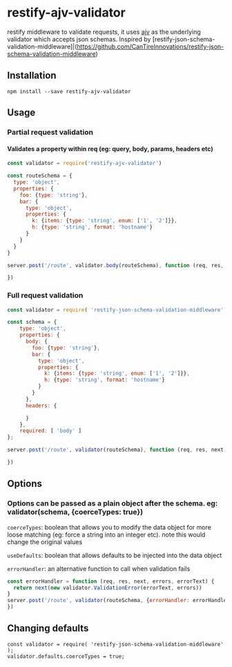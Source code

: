 # restify-ajv-validator

restify middleware to validate requests, it uses [ajv](https://github.com/epoberezkin/ajv) as the underlying validator which accepts json schemas. Inspired by [restify-json-schema-validation-middleware]|(https://github.com/CanTireInnovations/restify-json-schema-validation-middleware)

## Installation
```
npm install --save restify-ajv-validator
```

## Usage

### Partial request validation
#### Validates a property within req (eg: query, body, params, headers etc)
```JavaScript
const validator = require('restify-ajv-validator')

const routeSchema = {
  type: 'object',
  properties: {
    foo: {type: 'string'},
    bar: {
      type: 'object',
      properties: {
        k: {items: {type: 'string', enum: ['1', '2']}},
        h: {type: 'string', format: 'hostname'}
      }
    }
  }
}

server.post('/route', validator.body(routeSchema), function (req, res, next) {

})
```

### Full request validation

```JavaScript
const validator = require( 'restify-json-schema-validation-middleware' );

const schema = {
    type: 'object',
    properties: {
      body: {
        foo: {type: 'string'},
        bar: {
          type: 'object',
          properties: {
            k: {items: {type: 'string', enum: ['1', '2']}},
            h: {type: 'string', format: 'hostname'}
          }
        }
      },
      headers: {

      }
    },
    required: [ 'body' ]
};

server.post('/route', validator(routeSchema), function (req, res, next) {

})
```
## Options
### Options can be passed as a plain object after the schema. eg: validator(schema, {coerceTypes: true})

`coerceTypes`: boolean that allows you to modify the data object for more loose matching (eg: force a string into an integer etc). note this would change the original values

`useDefaults`: boolean that allows defaults to be injected into the data object

`errorHandler`: an alternative function to call when validation fails

```JavaScript
const errorHandler = function (req, res, next, errors, errorText) {
  return next(new validator.ValidationError(errorText, errors))
}
server.post('/route', validator(routeSchema, {errorHandler: errorHandler}), function (req, res, next) {
})
```

## Changing defaults
```
const validator = require( 'restify-json-schema-validation-middleware' );
validator.defaults.coerceTypes = true;
```
